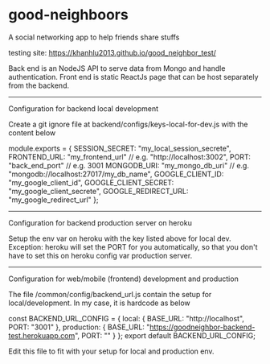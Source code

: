 # good-neighboors

A social networking app to help friends share stuffs

testing site: https://khanhlu2013.github.io/good_neighbor_test/

Back end is an NodeJS API to serve data from Mongo and handle authentication. Front end is static ReactJs page that can be host separately from the backend.

---

Configuration for backend local development

Create a git ignore file at backend/configs/keys-local-for-dev.js with the content below

module.exports = {
SESSION_SECRET: "my_local_session_secrete",
FRONTEND_URL: "my_frontend_url" // e.g. "http://localhost:3002",
PORT: "back_end_port" // e.g. 3001
MONGODB_URI: "my_mongo_db_uri" // e.g. "mongodb://localhost:27017/my_db_name",
GOOGLE_CLIENT_ID: "my_google_client_id",
GOOGLE_CLIENT_SECRET: "my_google_client_secrete",
GOOGLE_REDIRECT_URL: "my_google_redirect_url"
};

---

Configuration for backend production server on heroku

Setup the env var on heroku with the key listed above for local dev. Exception: heroku will set the PORT for you automatically, so that you don't have to set this on heroku config var production server.

---

Configuration for web/mobile (frontend) development and production

The file /common/config/backend_url.js contain the setup for local/development. In my case, it is hardcode as below

const BACKEND_URL_CONFIG = {
local: {
BASE_URL: "http://localhost",
PORT: "3001"
},
production: {
BASE_URL: "https://goodneighbor-backend-test.herokuapp.com",
PORT: ""
}
};
export default BACKEND_URL_CONFIG;

Edit this file to fit with your setup for local and production env.
